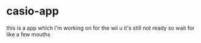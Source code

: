 # casio-app
this is a app which I'm working on for the wii u 
it's still not ready so wait for like a few mouths
